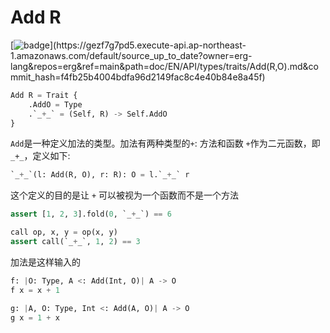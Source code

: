 # Add R

[![badge](https://img.shields.io/endpoint.svg?url=https%3A%2F%2Fgezf7g7pd5.execute-api.ap-northeast-1.amazonaws.com%2Fdefault%2Fsource_up_to_date%3Fowner%3Derg-lang%26repos%3Derg%26ref%3Dmain%26path%3Ddoc/EN/API/types/traits/Add(R,O).md%26commit_hash%3Df4fb25b4004bdfa96d2149fac8c4e40b84e8a45f)](https://gezf7g7pd5.execute-api.ap-northeast-1.amazonaws.com/default/source_up_to_date?owner=erg-lang&repos=erg&ref=main&path=doc/EN/API/types/traits/Add(R,O).md&commit_hash=f4fb25b4004bdfa96d2149fac8c4e40b84e8a45f)

```python
Add R = Trait {
    .AddO = Type
    .`_+_` = (Self, R) -> Self.AddO
}
```

`Add`是一种定义加法的类型。加法有两种类型的`+`: 方法和函数
`+`作为二元函数，即`_+_`，定义如下:

```python
`_+_`(l: Add(R, O), r: R): O = l.`_+_` r
```

这个定义的目的是让 `+` 可以被视为一个函数而不是一个方法

```python
assert [1, 2, 3].fold(0, `_+_`) == 6

call op, x, y = op(x, y)
assert call(`_+_`, 1, 2) == 3
```

加法是这样输入的

```python
f: |O: Type, A <: Add(Int, O)| A -> O
f x = x + 1

g: |A, O: Type, Int <: Add(A, O)| A -> O
g x = 1 + x
```
